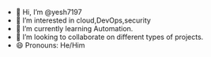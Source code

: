 - 👋 Hi, I’m @yesh7197
- 👀 I’m interested in cloud,DevOps,security
- 🌱 I’m currently learning Automation.
- 💞️ I’m looking to collaborate on different types of projects. 
- 😄 Pronouns: He/Him


<!---
yesh7197/yesh7197 is a ✨ special ✨ repository because its `README.md` (this file) appears on your GitHub profile.
You can click the Preview link to take a look at your changes.
--->
